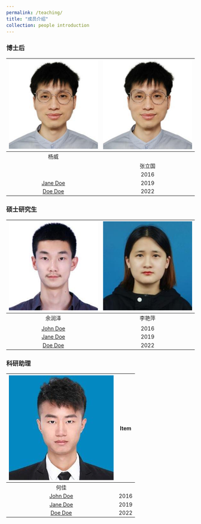 ```yaml
---
permalink: /teaching/
title: "成员介绍"
collection: people introduction
---
```


### 博士后
| ![yw.jpg](/images/yw.jpg)  |  ![yw.jpg](/images/yw.jpg)  |
| :-------: | :-------: |
|  杨威         |   |  
|                                 |          张立国             |  
|                                     | 2016   | Description of the item in the list                          |
| [Jane Doe](#)                       | 2019   | Description of the item in the list                          |
| [Doe Doe](#)                        | 2022   | Description of the item in the list                          |


### 硕士研究生
|  ![yrz](/images/yrz.jpg)   |  ![lyp.jpg](/images/lyp.jpg)  |
| :-------: | :-------: |
| 余润泽 |  李艳萍    |  
|                             |                      | 
| [John Doe](#)    | 2016   | Description of the item in the list                          |
| [Jane Doe](#)    | 2019   | Description of the item in the list                          |
| [Doe Doe](#)     | 2022   | Description of the item in the list                          |


### 科研助理

| ![hj.jpg](/images/hj.jpg) | Item   |  
| :-------: | :-------: |
| 何佳                       |        |
| [John Doe](#)    | 2016   | Description of the item in the list                          |
| [Jane Doe](#)    | 2019   | Description of the item in the list                          |
| [Doe Doe](#)     | 2022   | Description of the item in the list                          |
